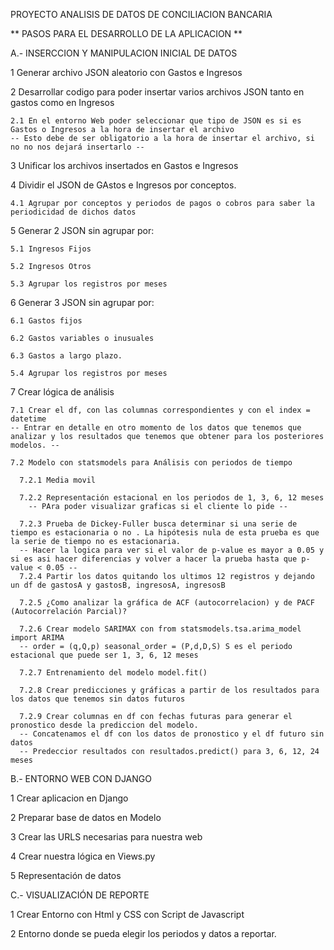 PROYECTO ANALISIS DE DATOS DE CONCILIACION BANCARIA

** PASOS PARA EL DESARROLLO DE LA APLICACION **

A.- INSERCCION Y MANIPULACION INICIAL DE DATOS

  1 Generar archivo JSON aleatorio con Gastos e Ingresos
  
  2 Desarrollar codigo para poder insertar varios archivos JSON tanto en gastos como en Ingresos
  
    2.1 En el entorno Web poder seleccionar que tipo de JSON es si es Gastos o Ingresos a la hora de insertar el archivo
    -- Esto debe de ser obligatorio a la hora de insertar el archivo, si no no nos dejará insertarlo --
    
  3 Unificar los archivos insertados en Gastos e Ingresos
  
  4 Dividir el JSON de GAstos e Ingresos por conceptos.
  
    4.1 Agrupar por conceptos y periodos de pagos o cobros para saber la periodicidad de dichos datos
    
  5 Generar 2 JSON sin agrupar por:
  
    5.1 Ingresos Fijos
    
    5.2 Ingresos Otros

    5.3 Agrupar los registros por meses
    
  6 Generar 3 JSON sin agrupar por:
  
    6.1 Gastos fijos
    
    6.2 Gastos variables o inusuales
    
    6.3 Gastos a largo plazo.

    5.4 Agrupar los registros por meses

  7 Crear lógica de análisis

    7.1 Crear el df, con las columnas correspondientes y con el index = datetime
    -- Entrar en detalle en otro momento de los datos que tenemos que analizar y los resultados que tenemos que obtener para los posteriores modelos. --

    7.2 Modelo con statsmodels para Análisis con periodos de tiempo
    
      7.2.1 Media movil

      7.2.2 Representación estacional en los periodos de 1, 3, 6, 12 meses
        -- PAra poder visualizar graficas si el cliente lo pide --

      7.2.3 Prueba de Dickey-Fuller busca determinar si una serie de tiempo es estacionaria o no . La hipótesis nula de esta prueba es que la serie de tiempo no es estacionaria.
      -- Hacer la logica para ver si el valor de p-value es mayor a 0.05 y si es asi hacer diferencias y volver a hacer la prueba hasta que p-value < 0.05 --
      7.2.4 Partir los datos quitando los ultimos 12 registros y dejando un df de gastosA y gastosB, ingresosA, ingresosB

      7.2.5 ¿Como analizar la gráfica de ACF (autocorrelacion) y de PACF (Autocorrelación Parcial)?

      7.2.6 Crear modelo SARIMAX con from statsmodels.tsa.arima_model import ARIMA
      -- order = (q,Q,p) seasonal_order = (P,d,D,S) S es el periodo estacional que puede ser 1, 3, 6, 12 meses
      
      7.2.7 Entrenamiento del modelo model.fit()

      7.2.8 Crear predicciones y gráficas a partir de los resultados para los datos que tenemos sin datos futuros

      7.2.9 Crear columnas en df con fechas futuras para generar el pronostico desde la prediccion del modelo.
      -- Concatenamos el df con los datos de pronostico y el df futuro sin datos
      -- Predeccior resultados con resultados.predict() para 3, 6, 12, 24 meses

      

    
    
B.- ENTORNO WEB CON DJANGO

  1 Crear aplicacion en Django
  
  2 Preparar base de datos en Modelo
  
  3 Crear las URLS necesarias para nuestra web
  
  4 Crear nuestra lógica en Views.py

  5 Representación de datos


C.- VISUALIZACIÓN DE REPORTE

  1 Crear Entorno con Html y CSS con Script de Javascript

  2 Entorno donde se pueda elegir los periodos y datos a reportar.

